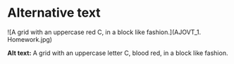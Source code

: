 # Alternative text

![A grid with an uppercase red C, in a block like fashion.](AJOVT_1. Homework.jpg)

**Alt text:** A grid with an uppercase letter C, blood red, in a block like fashion.
